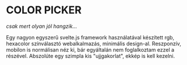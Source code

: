 COLOR PICKER
===

*csak mert olyan jól hangzik...*

Egy nagyon egyszerű svelte.js framework használatával készített rgb, hexacolor színválasztó webalkalmazás, minimális design-al. Reszponzív, mobilon is normálisan néz ki, bár egyáltalán nem foglalkoztam ezzel a részével. Abszolúte egy szimpla kis "ujjgakorlat", ekkép is kell kezelni.
